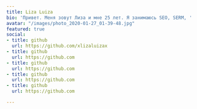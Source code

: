 ```yaml
---
title: Liza Luiza
bio: 'Привет. Меня зовут Лиза и мне 25 лет. Я занимаюсь SEO, SERM, '
avatar: "/images/photo_2020-01-27_01-39-48.jpg"
featured: true
social:
- title: github
  url: https://github.com/xlizaluizax
- title: github
  url: https://github.com
- title: github
  url: https://github.com
- title: github
  url: https://github.com
- title: github
  url: https://github.com

---
```

